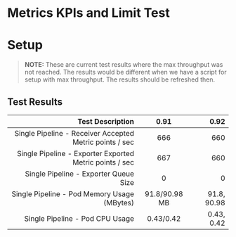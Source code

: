 # Metrics KPIs and Limit Test
# Setup
> **NOTE:** These are current test results where the max throughput was not reached. The results would be different when we have a script for setup with max throughput. The results should be refreshed then.



## Test Results

|                                        Test Description |     0.91      |        0.92 |
|--------------------------------------------------------:|:-------------:|------------:|
| Single Pipeline - Receiver Accepted Metric points / sec |      666      |         660 |
| Single Pipeline - Exporter Exported Metric points / sec |      667      |         660 |
|                   Single Pipeline - Exporter Queue Size |       0       |           0 |
|             Single Pipeline - Pod Memory Usage (MBytes) | 91.8/90.98 MB | 91.8, 90.98 |
|                         Single Pipeline - Pod CPU Usage |   0.43/0.42   |  0.43, 0.42 |

